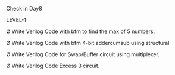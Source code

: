 Check in Day8

LEVEL-1

Ø  Write Verilog Code with bfm  to find the max of 5 numbers.

Ø   Write Verilog Code with bfm  4-bit addercumsub using structural

Ø   Write Verilog Code for Swap/Buffer circuit using multiplexer.

Ø   Write Verilog Code Excess 3 circuit.
